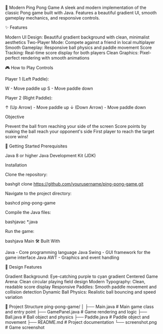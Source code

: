 🏓 Modern Ping Pong Game
A sleek and modern implementation of the classic Pong game built with Java. Features a beautiful gradient UI, smooth gameplay mechanics, and responsive controls.

✨ Features

Modern UI Design: Beautiful gradient background with clean, minimalist aesthetics
Two-Player Mode: Compete against a friend in local multiplayer
Smooth Gameplay: Responsive ball physics and paddle movement
Score Tracking: Real-time score display for both players
Clean Graphics: Pixel-perfect rendering with smooth animations

🎮 How to Play
Controls

Player 1 (Left Paddle):

W - Move paddle up
S - Move paddle down


Player 2 (Right Paddle):

↑ (Up Arrow) - Move paddle up
↓ (Down Arrow) - Move paddle down



Objective

Prevent the ball from reaching your side of the screen
Score points by making the ball reach your opponent's side
First player to reach the target score wins!

🚀 Getting Started
Prerequisites

Java 8 or higher
Java Development Kit (JDK)

Installation

Clone the repository:

bashgit clone https://github.com/yourusername/ping-pong-game.git

Navigate to the project directory:

bashcd ping-pong-game

Compile the Java files:

bashjavac *.java

Run the game:

bashjava Main
🛠️ Built With

Java - Core programming language
Java Swing - GUI framework for the game interface
Java AWT - Graphics and event handling

🎨 Design Features

Gradient Background: Eye-catching purple to cyan gradient
Centered Game Arena: Clean circular playing field design
Modern Typography: Clean, readable score display
Responsive Paddles: Smooth paddle movement and collision detection
Dynamic Ball Physics: Realistic ball bouncing and speed variation

📁 Project Structure
ping-pong-game/
│
├── Main.java           # Main game class and entry point
├── GamePanel.java      # Game rendering and logic
├── Ball.java           # Ball object and physics
├── Paddle.java         # Paddle object and movement
├── README.md           # Project documentation
└── screenshot.png      # Game screenshot

